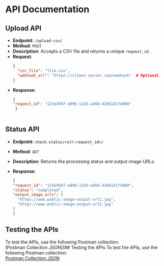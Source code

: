 # API Documentation

## Upload API
- **Endpoint**: `/upload-csv/`
- **Method**: `POST`
- **Description**: Accepts a CSV file and returns a unique `request_id`.
- **Request**:
  ```json
  {
    "csv_file": "file.csv",
    "webhook_url": "https://client-server.com/webhook"  # Optional
  }

  ```
- **Response**: 
  ```json
  {
  "request_id": "123e4567-e89b-12d3-a456-426614174000"
   }
   
   ```


## Status API
- **Endpoint**: `check-status/<str:request_id>/`
- **Method**: `GET`
- **Description**: Returns the processing status and output image URLs.

- **Response**: 
  ```json
  {
  "request_id": "123e4567-e89b-12d3-a456-426614174000",
  "status": "completed",
  "output_image_urls": [
    "https://www.public-image-output-url1.jpg",
    "https://www.public-image-output-url2.jpg"
  ]
  }
   ```

## Testing the APIs
To test the APIs, use the following Postman collection:  
[Postman Collection JSON](## Testing the APIs
To test the APIs, use the following Postman collection:  
[Postman Collection JSON](https://gist.github.com/prave15/3cd002de804a596e69c47b810a5b96a1)
  